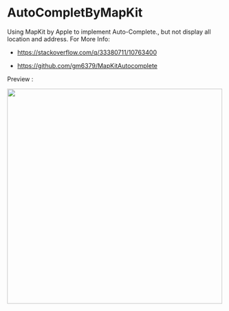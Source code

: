 # AutoCompletByMapKit

Using MapKit by Apple to implement Auto-Complete., but not display all location and address. For More Info:

* https://stackoverflow.com/q/33380711/10763400

* https://github.com/gm6379/MapKitAutocomplete


Preview :

<img src="https://github.com/ptvyas/AutoCompletByMapKit/blob/master/AutoCompletByMapKit.gif" width="500">
